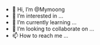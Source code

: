 - 👋 Hi, I’m @Mymoong
- 👀 I’m interested in ...
- 🌱 I’m currently learning ...
- 💞️ I’m looking to collaborate on ...
- 📫 How to reach me ...

<!---
Mymoong/Mymoong is a ✨ special ✨ repository because its `README.md` (this file) appears on your GitHub profile.
You can click the Preview link to take a look at your changes.
--->
